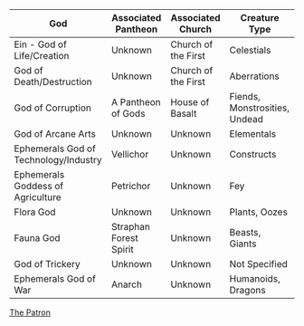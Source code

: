 
| God                    | Associated Pantheon            | Associated Church          | Creature Type                        |
|------------------------|--------------------------------|-----------------------------|--------------------------------------|
| Ein - God of Life/Creation   | Unknown                        | Church of the First         | Celestials                          |
| God of Death/Destruction | Unknown                       | Church of the First         | Aberrations                         |
| God of Corruption      | A Pantheon of Gods             | House of Basalt             | Fiends, Monstrosities, Undead       |
| God of Arcane Arts     | Unknown                        | Unknown                     | Elementals                          |
| Ephemerals God of Technology/Industry | Vellichor                    | Unknown                     | Constructs                          |
| Ephemerals Goddess of Agriculture     | Petrichor                      | Unknown                     | Fey                                  |
| Flora God              | Unknown                        | Unknown                     | Plants, Oozes                       |
| Fauna God              | Straphan Forest Spirit         | Unknown                     | Beasts, Giants                      |
| God of Trickery        | Unknown                        | Unknown                     | Not Specified                       |
| Ephemerals God of War             | Anarch                         | Unknown                     | Humanoids, Dragons                  |

[The Patron](The%20Patron.md)